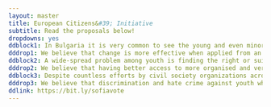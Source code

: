 ```yaml
---
layout: master
title: European Citizens&#39; Initiative
subtitle: Read the proposals below!
dropdowns: yes
ddblock1: In Bulgaria it is very common to see the young and even minors smoking in public places including schools. Despite existing national laws that prohibit the sale of cigarettes to those under 18 years of age, there is little done to enforce this. Moreover, while smoking is injurious to health, there is a great lack of education in schools on the negative effects of smoking on the user, society and the environment. We want a healthy youth of today to lead a brighter tomorrow, not just in Bulgaria but all across Europe as underaged smoking is not a problem only in Bulgaria but it is also present in multiple Member States in the EU.
dddrop1: We believe that change is more effective when applied from an earlier stage. This is especially applicable in the case of smoking which only gets more difficult to quit when the habit is formed. As such, we believe that enhanced methods of education and awareness on the negative effects of smoking will help to act as a deterrence to underaged smoking. Likewise, youth who already have begun smoking and wish to quit must be assisted with the necessary means to break this habit. Therefore, this initiative of ours looks at enabling young people to make smarter choices about their health, well-being and future by avoiding the use of cigarettes.
ddblock2: A wide-spread problem among youth is finding the right or suitable career path. This problem largely arises due to countless disorganised sources and information of little effective use. Additionally, with the lack of guidance and understanding, there is little done to guide youth at-large with this. Moreover, we also note the discrimination stemming from misinformed societal notions faced by youth from marginalized groups especially when they are entering the job market. As such, we want informed youth, equipped with the right skillset to jointly build a future for themselves and contribute to society in bountiful manners, as this problem of having a lack of guidance in seeking the right career path is not just one faced in Bulgaria but across Europe. 
dddrop2: We believe that having better access to more organised and verified job-specific information will be very useful for youth when seeking a right or suitable career path. Similarly, we also want to have the right means to fight discrimination in our society and help youth from a marginalized background in bettering their education, job and future prospects. Therefore, this initiative of ours believes that with enhanced awareness along with a coordinated fight against disinformation and misinformation, we are able to tackle the main issue of enabling a better career path for youth from all backgrounds. As Franklin D. Roosevelt said, “We cannot always build the future for our youth but we can build our youth for the future.”
ddblock3: Despite countless efforts by civil society organizations across Europe and the world, homophobia remains a pressing issue which is sadly often institutionalized on the nation state level. Especially young victims of homophobic, biphobic, or transphobic harassment often feel alone and have a very difficult time keeping up with grades and education in general. It is crucial to recognize that homophobic attitudes in individuals mostly form at a young age and are difficult to correct later on. This proposal therefore advocates for intensifying the fight against homophobia among youth, fostering inclusivity and acceptance while ensuring that everyone can live their lives peacefully and in harmony with themselves.
dddrop3: We believe that discrimination and hate crime against youth who are homosexual is a growing problem and needs more attention, dialogue and concrete action. We observed that homosexual youth are often even denied their right to education because of discrimination based on real or perceived sexual orientation or gender identity. The European Parliament had voted in March 2021 declaring all of the European Union as an LGBTIQ Freedom Zone. We see this as a first step to concrete action on the European level and want to build on it for the youth of today who will be the future of tomorrow. Therefore, this initiative of ours looks to help foster a Europe that is inclusive and accepting of our youth. A plural European society is vibrant and one that must be celebrated, embraced, protected and nurtured all across Europe.
ddlink: https://bit.ly/sofiavote          
---
```

